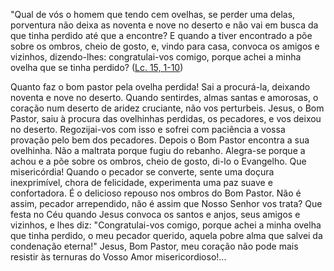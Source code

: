 
"Qual de vós o homem que tendo cem ovelhas, se perder uma delas, porventura não deixa as noventa e nove no deserto e não vai em busca da que tinha perdido até que a encontre? E quando a tiver encontrado a põe sobre os ombros, cheio de gosto, e, vindo para casa, convoca os amigos e vizinhos, dizendo-lhes: congratulai-vos comigo, porque achei a minha ovelha que se tinha perdido? ([Lc. 15, 1-10](https://vulgata.online/bible/Lc.15?ed=MS&vfn=MS.Lc.15.1-10:vs))

Quanto faz o bom pastor pela ovelha perdida! Sai a procurá-la, deixando noventa e nove no deserto. Quando sentirdes, almas santas e amorosas, o coração num deserto de aridez cruciante, não vos perturbeis. Jesus, o Bom Pastor, saiu à procura das ovelhinhas perdidas, os pecadores, e vos deixou no deserto. Regozijai-vos com isso e sofrei com paciência a vossa provação pelo bem dos pecadores. Depois o Bom Pastor encontra a sua ovelhinha. Não a maltrata porque fugiu do rebanho. Alegra-se porque a achou e a põe sobre os ombros, cheio de gosto, di-lo o Evangelho. Que misericórdia! Quando o pecador se converte, sente uma doçura inexprimível, chora de felicidade, experimenta uma paz suave e confortadora. É o delicioso repouso nos ombros do Bom Pastor. Não é assim, pecador arrependido, não é assim que Nosso Senhor vos trata? Que festa no Céu quando Jesus convoca os santos e anjos, seus amigos e vizinhos, e lhes diz: "Congratulai-vos comigo, porque achei a minha ovelha que tinha perdido, o meu pecador querido, aquela pobre alma que salvei da condenação eterna!" Jesus, Bom Pastor, meu coração não pode mais resistir às ternuras do Vosso Amor misericordioso!\...

